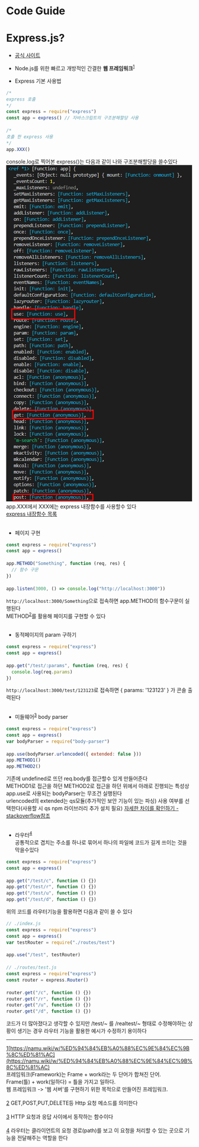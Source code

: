 # Code Guide

# Express.js?

- [공식 사이트](https://expressjs.com)
- Node.js를 위한 빠르고 개방적인 간결한 **웹 프레임워크**<sup>[1](#footnote1)</sup>

- Express 기본 사용법

```js
/*
express 호출
*/
const express = require("express")
const app = express() // 자바스크립트의 구조분해할당 사용

/*
호출 한 express 사용
*/
app.XXX()
```

console.log로 찍어본 express()는 다음과 같이 나와 구조분해할당을 쓸수있다 <img src="./express_console_log.png" width="502" height="905">
app.XXX에서 XXX에는 express 내장함수를 사용할수 있다<br/>
[express 내장함수 목록](https://expressjs.com/ko/4x/api.html)<br/><br/>

- 페이지 구현

```js
const express = require("express")
const app = express()

app.METHOD("Something", function (req, res) {
  // 함수 구문
})

app.listen(3000, () => console.log("http://localhost:3000"))
```

`http://localhost:3000/Something`으로 접속하면 app.METHOD의 함수구문이 실행된다<br/>
METHOD<sup>[2](#footnote2)</sup>를 활용해 페이지를 구현할 수 있다<br/><br/>

- 동적페이지의 param 구하기

```js
const express = require("express")
const app = express()

app.get("/test/:params", function (req, res) {
  console.log(req.params)
})
```

`http://localhost:3000/test/123123`로 접속하면
{ params: '123123' } 가 콘솔 출력된다<br/><br/>

- 미들웨어<sup>[3](#footnote3)</sup> body parser

```js
const express = require("express")
const app = express()
var bodyParser = require("body-parser")

app.use(bodyParser.urlencoded({ extended: false }))
app.METHOD1()
app.METHOD2()
```

기존에 undefined로 뜨던 req.body를 접근할수 있게 만들어준다<br/>
METHOD1로 접근을 하던 METHOD2로 접근을 하던 위에서 아래로 진행되는 특성상 app.use로 사용되는 bodyParser는 무조건 실행된다<br/>
urlencoded의 extended는 qs모듈(추가적인 보안 기능이 있는 파싱) 사용 여부를 선택한다(사용할 시 qs npm 라이브러리 추가 설치 필요) [자세한 차이를 확인하기 - stackoverflow참조](https://stackoverflow.com/questions/29960764/what-does-extended-mean-in-express-4-0/45690436#45690436)<br/><br/>

- 라우터<sup>[4](#footnote4)</sup><br/>
  공통적으로 겹치는 주소를 하나로 묶어서 하나의 파일에 코드가 길게 쓰이는 것을 막을수있다

```js
const express = require("express")
const app = express()

app.get("/test/c", function () {})
app.get("/test/r", function () {})
app.get("/test/u", function () {})
app.get("/test/d", function () {})
```

위의 코드를 라우터기능을 활용하면 다음과 같이 쓸 수 있다

```js
// ./index.js
const express = require("express")
const app = express()
var testRouter = require("./routes/test")

app.use("/test", testRouter)

// ./routes/test.js
const express = require("express")
const router = express.Router()

router.get("/c", function () {})
router.get("/r", function () {})
router.get("/u", function () {})
router.get("/d", function () {})
```

코드가 더 많아졌다고 생각할 수 있지만 /test/~ 를 /realtest/~ 형태로 수정해야하는 상황이 생기는 경우 라우터 기능을 활용한 예시가 수정하기 용이하다<br/>

---

<u><a name="footnote1">1</a></u>[https://namu.wiki/w/%ED%94%84%EB%A0%88%EC%9E%84%EC%9B%8C%ED%81%AC](https://namu.wiki/w/%ED%94%84%EB%A0%88%EC%9E%84%EC%9B%8C%ED%81%AC)<br/>
프레임워크(Framework)는 Frame + work라는 두 단어가 합쳐진 단어.<br/>
Frame(틀) + work(일하다) = 틀을 가지고 일하다.<br/>
웹 프레임워크 -> '웹 서버'를 구현하기 위한 목적으로 만들어진 프레임워크.<br/><br/>
<u><a name="footnote2">2</a></u> GET,POST,PUT,DELETE등 Http 요청 메소드를 의미한다<br/><br/>
<u><a name="footnote3">3</a></u> HTTP 요청과 응답 사이에서 동작하는 함수이다<br/><br/>
<u><a name="footnote4">4</a></u> 라우터는 클라이언트의 요청 경로(path)를 보고 이 요청을 처리할 수 있는 곳으로 기능을 전달해주는 역할을 한다<br/>
